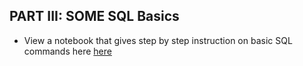 
## PART III: SOME SQL Basics

* View a notebook that gives step by step instruction on basic SQL commands here [here](https://raw.githubusercontent.com/ironhacks/Tutorials-COVID-19/master/tutorials-fall-2020/python/Part3.ipynb)
